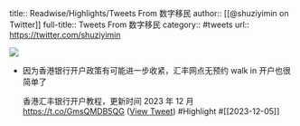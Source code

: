 title:: Readwise/Highlights/Tweets From 数字移民
author:: [[@shuziyimin on Twitter]]
full-title:: Tweets From 数字移民
category:: #tweets
url:: https://twitter.com/shuziyimin

![](https://pbs.twimg.com/profile_images/1268753991485108225/PAArt2qm.jpg)
- 因为香港银行开户政策有可能进一步收紧，汇丰网点无预约 walk in 开户也很简单了
  
  香港汇丰银行开户教程，更新时间 2023 年 12 月
  https://t.co/GmsQMDB5QG ([View Tweet](https://twitter.com/shuziyimin/status/1731573922137850068)) #Highlight #[[2023-12-05]]